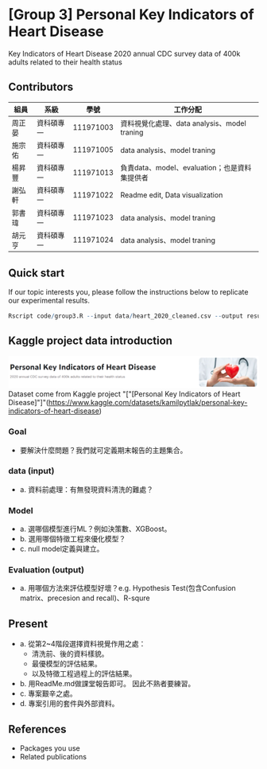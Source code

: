 # [Group 3] Personal Key Indicators of Heart Disease
Key Indicators of Heart Disease
2020 annual CDC survey data of 400k adults related to their health status

## Contributors
|組員|系級|學號|工作分配|
|-|-|-|-|
|周正晏|資科碩專一|111971003|資料視覺化處理、data analysis、model traning| 
|施宗佑|資科碩專一|111971005|data analysis、model traning| 
|楊昇豐|資科碩專一|111971013|負責data、model、evaluation；也是資料集提供者|
|謝弘軒|資科碩專一|111971022|Readme edit, Data visualization| 
|郭書瑋|資科碩專一|111971023|data analysis、model traning| 
|胡元亨|資科碩專一|111971024|data analysis、model traning| 


## Quick start
If our topic interests you, please follow the instructions below to replicate our experimental results.
```R
Rscript code/group3.R --input data/heart_2020_cleaned.csv --output results/performance.tsv
```

## Kaggle project data introduction
![](data/Kaggle_image_1.png)
Dataset come from Kaggle project "["[Personal Key Indicators of Heart Disease]"]"(https://www.kaggle.com/datasets/kamilpytlak/personal-key-indicators-of-heart-disease)

### Goal
* 要解決什麼問題？我們就可定義期末報告的主題集合。

### data (input)
* a. 資料前處理：有無發現資料清洗的難處？

### Model
* a. 選哪個模型進行ML？例如決策數、XGBoost。
* b. 選用哪個特徵工程來優化模型？
* c. null model定義與建立。

### Evaluation (output)
* a. 用哪個方法來評估模型好壞？e.g. Hypothesis Test(包含Confusion matrix、precesion and recall)、R-squre


## Present
* a. 從第2~4階段選擇資料視覺作用之處：
  * 清洗前、後的資料樣貌。
  * 最優模型的評估結果。
  * 以及特徵工程過程上的評估結果。
* b. 用ReadMe.md做課堂報告即可。 因此不熟者要練習。
* c. 專案艱辛之處。
* d. 專案引用的套件與外部資料。

## References
* Packages you use
* Related publications
